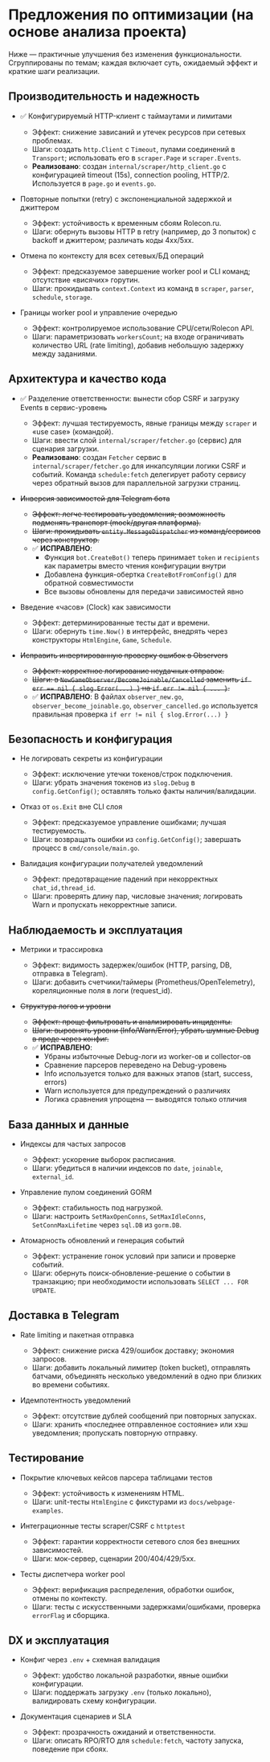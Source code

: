 # Предложения по оптимизации (на основе анализа проекта)

Ниже — практичные улучшения без изменения функциональности. Сгруппированы по темам; каждая включает суть, ожидаемый эффект и краткие шаги реализации.

## Производительность и надежность

- ✅ Конфигурируемый HTTP-клиент с таймаутами и лимитами
  - Эффект: снижение зависаний и утечек ресурсов при сетевых проблемах.
  - Шаги: создать `http.Client` с `Timeout`, пулами соединений в `Transport`; использовать его в `scraper.Page` и `scraper.Events`.
  - **Реализовано**: создан `internal/scraper/http_client.go` с конфигурацией timeout (15s), connection pooling, HTTP/2. Используется в `page.go` и `events.go`.

- Повторные попытки (retry) с экспоненциальной задержкой и джиттером
  - Эффект: устойчивость к временным сбоям Rolecon.ru.
  - Шаги: обернуть вызовы HTTP в retry (например, до 3 попыток) с backoff и джиттером; различать коды 4xx/5xx.

- Отмена по контексту для всех сетевых/БД операций
  - Эффект: предсказуемое завершение worker pool и CLI команд; отсутствие «висячих» горутин.
  - Шаги: прокидывать `context.Context` из команд в `scraper`, `parser`, `schedule`, `storage`.

- Границы worker pool и управление очередью
  - Эффект: контролируемое использование CPU/сети/Rolecon API.
  - Шаги: параметризовать `workersCount`; на входе ограничивать количество URL (rate limiting), добавив небольшую задержку между заданиями.

## Архитектура и качество кода

- ✅ Разделение ответственности: вынести сбор CSRF и загрузку Events в сервис-уровень
  - Эффект: лучшая тестируемость, явные границы между `scraper` и «use case» (командой).
  - Шаги: ввести слой `internal/scraper/fetcher.go` (сервис) для сценария загрузки.
  - **Реализовано**: создан `Fetcher` сервис в `internal/scraper/fetcher.go` для инкапсуляции логики CSRF и событий. Команда `schedule:fetch` делегирует работу сервису через обратный вызов для параллельной загрузки страниц.

- ~~Инверсия зависимостей для Telegram бота~~
  - ~~Эффект: легче тестировать уведомления; возможность подменять транспорт (mock/другая платформа).~~
  - ~~Шаги: прокидывать `entity.MessageDispatcher` из команд/сервисов через конструктор.~~
  - ✅ **ИСПРАВЛЕНО**: 
    - Функция `bot.CreateBot()` теперь принимает `token` и `recipients` как параметры вместо чтения конфигурации внутри
    - Добавлена функция-обертка `CreateBotFromConfig()` для обратной совместимости
    - Все вызовы обновлены для передачи зависимостей явно

- Введение «часов» (Clock) как зависимости
  - Эффект: детерминированные тесты дат и времени.
  - Шаги: обернуть `time.Now()` в интерфейс, внедрять через конструкторы `HtmlEngine`, `Game`, `Schedule`.

- ~~Исправить инвертированную проверку ошибок в Observers~~
  - ~~Эффект: корректное логирование неудачных отправок.~~
  - ~~Шаги: в `NewGameObserver/BecomeJoinable/Cancelled` заменить `if err == nil { slog.Error(...) }` на `if err != nil { ... }`.~~
  - ✅ **ИСПРАВЛЕНО**: В файлах `observer_new.go`, `observer_become_joinable.go`, `observer_cancelled.go` используется правильная проверка `if err != nil { slog.Error(...) }`

## Безопасность и конфигурация

- Не логировать секреты из конфигурации
  - Эффект: исключение утечки токенов/строк подключения.
  - Шаги: убрать значения токенов из `slog.Debug` в `config.GetConfig()`; оставлять только факты наличия/валидации.

- Отказ от `os.Exit` вне CLI слоя
  - Эффект: предсказуемое управление ошибками; лучшая тестируемость.
  - Шаги: возвращать ошибки из `config.GetConfig()`; завершать процесс в `cmd/console/main.go`.

- Валидация конфигурации получателей уведомлений
  - Эффект: предотвращение падений при некорректных `chat_id,thread_id`.
  - Шаги: проверять длину пар, числовые значения; логировать Warn и пропускать некорректные записи.

## Наблюдаемость и эксплуатация

- Метрики и трассировка
  - Эффект: видимость задержек/ошибок (HTTP, parsing, DB, отправка в Telegram).
  - Шаги: добавить счетчики/таймеры (Prometheus/OpenTelemetry), кореляционные поля в логи (request_id).

- ~~Структура логов и уровни~~
  - ~~Эффект: проще фильтровать и анализировать инциденты.~~
  - ~~Шаги: выровнять уровни (Info/Warn/Error), убрать шумные Debug в проде через конфиг.~~
  - ✅ **ИСПРАВЛЕНО**: 
    - Убраны избыточные Debug-логи из worker-ов и collector-ов
    - Сравнение парсеров переведено на Debug-уровень
    - Info используется только для важных этапов (start, success, errors)
    - Warn используется для предупреждений о различиях
    - Логика сравнения упрощена — выводятся только отличия

## База данных и данные

- Индексы для частых запросов
  - Эффект: ускорение выборок расписания.
  - Шаги: убедиться в наличии индексов по `date`, `joinable`, `external_id`.

- Управление пулом соединений GORM
  - Эффект: стабильность под нагрузкой.
  - Шаги: настроить `SetMaxOpenConns`, `SetMaxIdleConns`, `SetConnMaxLifetime` через `sql.DB` из `gorm.DB`.

- Атомарность обновлений и генерация событий
  - Эффект: устранение гонок условий при записи и проверке событий.
  - Шаги: обернуть поиск-обновление-решение о событии в транзакцию; при необходимости использовать `SELECT ... FOR UPDATE`.

## Доставка в Telegram

- Rate limiting и пакетная отправка
  - Эффект: снижение риска 429/ошибок доставку; экономия запросов.
  - Шаги: добавить локальный лимитер (token bucket), отправлять батчами, объединять несколько уведомлений в одно при близких во времени событиях.

- Идемпотентность уведомлений
  - Эффект: отсутствие дублей сообщений при повторных запусках.
  - Шаги: хранить «последнее отправленное состояние» или хэш уведомления; пропускать повторную отправку.

## Тестирование

- Покрытие ключевых кейсов парсера таблицами тестов
  - Эффект: устойчивость к изменениям HTML.
  - Шаги: unit-тесты `HtmlEngine` с фикстурами из `docs/webpage-examples`.

- Интеграционные тесты scraper/CSRF с `httptest`
  - Эффект: гарантии корректности сетевого слоя без внешних зависимостей.
  - Шаги: мок-сервер, сценарии 200/404/429/5xx.

- Тесты диспетчера worker pool
  - Эффект: верификация распределения, обработки ошибок, отмены по контексту.
  - Шаги: тесты с искусственными задержками/ошибками, проверка `errorFlag` и сборщика.

## DX и эксплуатация

- Конфиг через `.env` + схемная валидация
  - Эффект: удобство локальной разработки, явные ошибки конфигурации.
  - Шаги: поддержать загрузку `.env` (только локально), валидировать схему конфигурации.

- Документация сценариев и SLA
  - Эффект: прозрачность ожиданий и ответственности.
  - Шаги: описать RPO/RTO для `schedule:fetch`, частоту запуска, поведение при сбоях.
